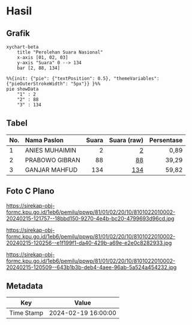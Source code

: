 # Hasil

## Grafik

```mermaid
xychart-beta
    title "Perolehan Suara Nasional"
    x-axis [01, 02, 03]
    y-axis "Suara" 0 --> 134
    bar [2, 88, 134]
```

```mermaid
%%{init: {"pie": {"textPosition": 0.5}, "themeVariables": {"pieOuterStrokeWidth": "5px"}} }%%
pie showData
    "1" : 2
    "2" : 88
    "3" : 134
```

## Tabel

| No. | Nama Paslon    | Suara | Suara (raw) | Persentase |
|:--- |:-------------- | -----:| -----------:| ----------:|
| 1   | ANIES MUHAIMIN | 2     | [2][p-1]    | 0,89       |
| 2   | PRABOWO GIBRAN | 88    | [88][p-2]   | 39,29      |
| 3   | GANJAR MAHFUD  | 134   | [134][p-3]  | 59,82      |


[p-1]: https://github.com/gigit-pemilu/pemilu-2024/blob/main/pilpres/hitung-suara/sub/81-maluku/sub/01-maluku-tengah/sub/02-teon-nila-serua/sub/2010-wotay/sub/002-tps/sub/paslon-1.txt
[p-2]: https://github.com/gigit-pemilu/pemilu-2024/blob/main/pilpres/hitung-suara/sub/81-maluku/sub/01-maluku-tengah/sub/02-teon-nila-serua/sub/2010-wotay/sub/002-tps/sub/paslon-2.txt
[p-3]: https://github.com/gigit-pemilu/pemilu-2024/blob/main/pilpres/hitung-suara/sub/81-maluku/sub/01-maluku-tengah/sub/02-teon-nila-serua/sub/2010-wotay/sub/002-tps/sub/paslon-3.txt

## Foto C Plano

https://sirekap-obj-formc.kpu.go.id/1eb6/pemilu/ppwp/81/01/02/20/10/8101022010002-20240215-121757--18bbd150-9270-4e4b-bc20-4799693d96cd.jpg

https://sirekap-obj-formc.kpu.go.id/1eb6/pemilu/ppwp/81/01/02/20/10/8101022010002-20240215-120256--e1f199f1-da40-429b-a69e-e2e0c8282933.jpg

https://sirekap-obj-formc.kpu.go.id/1eb6/pemilu/ppwp/81/01/02/20/10/8101022010002-20240215-120509--643b1b3b-deb4-4aee-96ab-5a524a454232.jpg


## Metadata

| Key        | Value               |
| ---------- | ------------------- |
| Time Stamp | 2024-02-19 16:00:00 |



